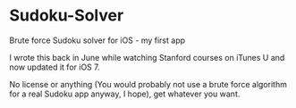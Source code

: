 Sudoku-Solver
=============

Brute force Sudoku solver for iOS - my first app

I wrote this back in June while watching Stanford courses on iTunes U and now updated it for iOS 7.

No license or anything (You would probably not use a brute force algorithm for a real Sudoku app anyway, I hope), get whatever you want.